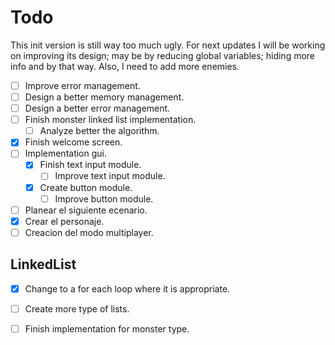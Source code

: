 # Todo

This init version is still way too much ugly. For next updates I will be working
on improving its design; may be by reducing global variables; hiding more info and
by that way. Also, I need to add more enemies.

- [ ] Improve error management.
- [ ] Design a better memory management.
- [ ] Design a better error management.
- [ ] Finish monster linked list implementation.
  - [ ] Analyze better the algorithm.
- [x] Finish welcome screen.
- [ ] Implementation gui.
  - [x] Finish text input module.
    - [ ] Improve text input module.
  - [x] Create button module.
    - [ ] Improve button module.

- [ ] Planear el siguiente ecenario.
- [x] Crear el personaje.
- [ ] Creacion del modo multiplayer.

## LinkedList

- [x] Change to a for each loop where it is appropriate.
- [ ] Create more type of lists.
- [ ] Finish implementation for monster type.

